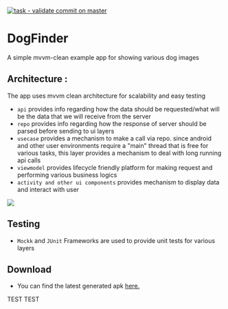[![task - validate commit on master](https://github.com/root-ansh/DogFinder/actions/workflows/on_push_to_master.yaml/badge.svg)](https://github.com/root-ansh/DogFinder/actions/workflows/on_push_to_master.yaml)
# DogFinder
A simple mvvm-clean example app for showing various dog images 


## Architecture : 
The app uses mvvm clean architecture for scalability and easy testing
- `api` provides info regarding how the data should be requested/what will be the data that we will receive from the server
- `repo` provides info regarding how the response of server should be parsed before sending to ui layers
- `usecase` provides a mechanism to make a call via repo. since android and other user environments require a "main" thread that is free for various tasks, this layer provides a mechanism to deal with long running api calls
- `viewmodel` provides lifecycle friendly platform for making request and performing various business logics
- `activity and other ui components` provides mechanism to display data and interact with user

![](https://miro.medium.com/max/896/1*SjczBI6N688JKSiBiYoTcA.png)


## Testing

- `Mockk` and  `JUnit` Frameworks are used to provide unit tests for various layers 

## Download
- You can find the latest generated apk [here.](/apk)

TEST
TEST

